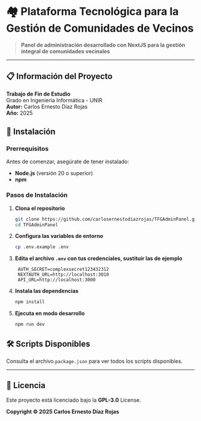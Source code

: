 # 🏘️ Plataforma Tecnológica para la Gestión de Comunidades de Vecinos

> **Panel de administración desarrollado con NextJS para la gestión integral de comunidades vecinales**

---

## 📋 Información del Proyecto

**Trabajo de Fin de Estudio**  
Grado en Ingeniería Informática - UNIR  
**Autor:** Carlos Ernesto Díaz Rojas  
**Año:** 2025

## 🚀 Instalación

### Prerrequisitos

Antes de comenzar, asegúrate de tener instalado:

- **Node.js** (versión 20 o superior)
- **npm**

### Pasos de Instalación

1. **Clona el repositorio**
   ```bash
   git clone https://github.com/carlosernestodiazrojas/TFGAdminPanel.git
   cd TFGAdminPanel
   ```

2. **Configura las variables de entorno**
   ```bash
   cp .env.example .env
   ```

3. **Edita el archivo `.env` con tus credenciales, sustituir las de ejemplo**
   ```env
    AUTH_SECRET=complexsecret123432312
    NEXTAUTH_URL=http://localhost:3010
    API_URL=http://localhost:3000
   ```

4. **Instala las dependencias**
   ```bash
   npm install
   ```

5. **Ejecuta en modo desarrollo**
   ```bash
   npm run dev
   ```

## 🛠️ Scripts Disponibles

Consulta el archivo `package.json` para ver todos los scripts disponibles.

---

## 📄 Licencia

Este proyecto está licenciado bajo la **GPL-3.0** License.

**Copyright © 2025 Carlos Ernesto Díaz Rojas**


